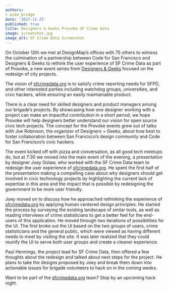 ```yaml
---
authors:
- mike_bridge
date: '2017-11-25'
published: true
title: Designers & Geeks Provoke SF Crime Data
image: screenshot.jpg
image_alt: SF Crime Data Screenshot
---
```


On October 12th we met at DesignMap’s offices with 75 others to witness the culmination of a partnership between Code for San Francisco and Designers & Geeks to rethink the user experience of SF Crime Data as part of Provoke, a new event series from [Designers & Geeks](https://designersandgeeks.com/) focused on the redesign of city projects.

The vision of [sfcrimedata.org](http://sfcrimedata.org/) is to satisfy crime reporting needs for SFPD, and other interested parties including watchdog groups, universities, and civic hackers, while ensuring an easily maintainable product.

There is a clear need for skilled designers and product managers among our brigade’s projects. By showcasing how one designer working with a project can make an impactful contribution in a short period, we hope Provoke will help designers better understand our vision for open source civic tech projects. The concept for the Provoke events grew out of talks with Joe Robinson, the organizer of Designers + Geeks, about how best to foster collaboration between San Francisco’s design community and Code for San Francisco’s civic hackers.

The event kicked off with pizza and conversation, as all good tech meetups do, but at 7:30 we moved into the main event of the evening, a presentation by designer Joey Golaw, who worked with the SF Crime Data team to redesign the user experience of [sfcrimedata.org](http://sfcrimedata.org/).  He spent the first half of the presentation making a compelling case about why designers should get involved in civic technology projects by highlighting the current lack of expertise in this area and the impact that is possible by redesigning the government to be more user friendly.

Joey moved on to discuss how he approached rethinking the experience of [sfcrimedata.org](http://sfcrimedata.org/) by applying human centered design principles. He started the process by surveying the existing landscape of smilar tools, as well as reading interviews of crime statisticians to get a better feel for the end-users of this application. He moved through two iterations of possibilities for the UI. The first broke out the UI based on the two groups of users, crime statisticians and the general public, which were viewed as having different needs to meet by visiting the site. It was later realized that they could reunify the UI to serve both user groups and create a cleaner experience.

Paul Hennings, the project lead for SF Crime Data, then offered a few thoughts about the redesign and talked about next steps for the project. He plans to take the designs proposed by Joey and break them down into actionable issues for brigade volunteers to hack on in the coming weeks.

Want to be part of the [sfcrimedata.org](http://sfcrimedata.org/) team? Stop by an upcoming hack night.
